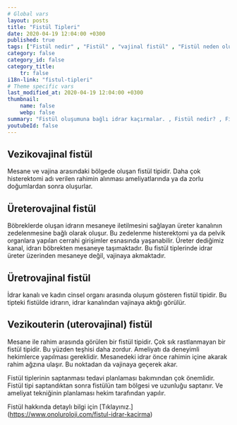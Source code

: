 ```yaml
---
# Global vars
layout: posts
title: "Fistül Tipleri"
date: 2020-04-19 12:04:00 +0300
published: true
tags: ["Fistül nedir" , "Fistül" , "vajinal fistül" , "Fistül neden olur", "Fistül nerede olur", "Fistül ameliyatı", "kadınlarda idrar kaçırma", "idrar kaçırma" , "fistül nedeni" , "fistül belirti" , "fistül teşhis" , "fistül tipleri" , "anal fistül" , "perianal fistül" , "vezikovajinal fistül" , "üreterovajinal fistül" , "üretrovajinal fistül" , "Vezikouterin fistül" , "uterovajinal fistül" , "Rektovajinal fistül" , "perianal ", "vezikovajinal", "üreterovajinal" , "üretrovajinal", "Vezikouterin", "uterovajinal" , "Rektovajinal", "idrar yolu fistül", "fistül tedavi", "fistül çözüm"]
category: false
category_id: false
category_title:
    tr: false
i18n-link: "fistul-tipleri"
# Theme specific vars
last_modified_at: 2020-04-19 12:04:00 +0300
thumbnail:
    name: false
    webp: false
summary: "Fistül oluşumuna bağlı idrar kaçırmalar. , Fistül nedir? , Fistül neden oluşur? , Fistül nerelerde oluşur?, Fistülün tedavi yöntemleri nelerdir?, Fistül ameliyatları nasıl yapılır? "
youtubeId: false
---
```






## Vezikovajinal fistül

Mesane ve vajina arasındaki bölgede oluşan fistül tipidir. Daha çok histerektomi adı verilen rahimin alınması ameliyatlarında ya da zorlu doğumlardan sonra oluşurlar.

## Üreterovajinal fistül

Böbreklerde oluşan idrarın mesaneye iletilmesini sağlayan üreter kanalının zedelenmesine bağlı olarak oluşur. Bu zedelenme histerektomi ya da pelvik organlara yapılan cerrahi girişimler esnasında yaşanabilir. Üreter dediğimiz kanal, idrarı böbrekten mesaneye taşımaktadır. Bu fistül tiplerinde idrar üreter üzerinden mesaneye değil, vajinaya akmaktadır.

## Üretrovajinal fistül

İdrar kanalı ve kadın cinsel organı arasında oluşum gösteren fistül tipidir. Bu tipteki fistülde idrarın, idrar kanalından vajinaya aktığı görülür.

## Vezikouterin (uterovajinal) fistül

Mesane ile rahim arasında görülen bir fistül tipidir. Çok sık rastlanmayan bir fistül tipidir. Bu yüzden teşhisi daha zordur. Ameliyatı da deneyimli hekimlerce yapılması gereklidir. Mesanedeki idrar önce rahimin içine akarak rahim ağzına ulaşır. Bu noktadan da vajinaya geçerek akar.

Fistül tiplerinin saptanması tedavi planlaması bakımından çok önemlidir. Fistül tipi saptandıktan sonra fistülün tam bölgesi ve uzunluğu saptanır. Ve ameliyat tekniğinin planlaması hekim tarafından yapılır.


Fistül hakkında detaylı bilgi için [Tıklayınız.] (https://www.onoluroloji.com/fistul-idrar-kacirma)
